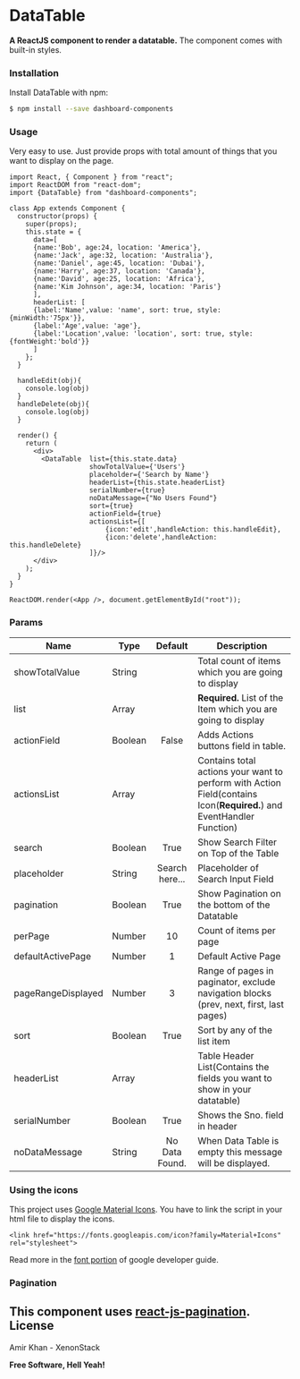 # DataTable
**A ReactJS component to render a datatable.**
The component comes with built-in styles.
### Installation
Install DataTable with npm:
```sh
$ npm install --save dashboard-components
```

### Usage
Very easy to use. Just provide props with total amount of things that you want to display on the page.

```
import React, { Component } from "react";
import ReactDOM from "react-dom";
import {DataTable} from "dashboard-components";

class App extends Component {
  constructor(props) {
    super(props);
    this.state = {
      data=[
      {name:'Bob', age:24, location: 'America'},
      {name:'Jack', age:32, location: 'Australia'},
      {name:'Daniel', age:45, location: 'Dubai'},
      {name:'Harry', age:37, location: 'Canada'},
      {name:'David', age:25, location: 'Africa'},
      {name:'Kim Johnson', age:34, location: 'Paris'}
      ],
      headerList: [
      {label:'Name',value: 'name', sort: true, style: {minWidth:'75px'}},
      {label:'Age',value: 'age'},
      {label:'Location',value: 'location', sort: true, style: {fontWeight:'bold'}}
      ]
    };
  }

  handleEdit(obj){
    console.log(obj)
  }
  handleDelete(obj){
    console.log(obj)
  }

  render() {
    return (
      <div>
        <DataTable  list={this.state.data}
                    showTotalValue={'Users'}
                    placeholder={'Search by Name'}
                    headerList={this.state.headerList}
                    serialNumber={true}
                    noDataMessage={"No Users Found"}
                    sort={true}
                    actionField={true}
                    actionsList={[
                        {icon:'edit',handleAction: this.handleEdit},
                        {icon:'delete',handleAction: this.handleDelete}
                    ]}/>
      </div>
    );
  }
}

ReactDOM.render(<App />, document.getElementById("root"));

```

### Params

| Name | Type | Default | Description |
| --- | --- | :---: | --- |
| showTotalValue | String |    | Total count of items which you are going to display
| list | Array |    | **Required.** List of the Item which you are going to display
| actionField | Boolean  | False | Adds Actions buttons field in table.
| actionsList  | Array |    | Contains total actions your want to perform with Action Field(contains Icon(**Required.**) and EventHandler Function)
| search | Boolean | True | Show Search Filter on Top of the Table
| placeholder | String | Search here... | Placeholder of Search Input Field
| pagination | Boolean | True | Show Pagination on the bottom of the Datatable
| perPage | Number | 10 | Count of items per page
| defaultActivePage | Number | 1 | Default Active Page
| pageRangeDisplayed | Number | 3 | Range of pages in paginator, exclude navigation blocks (prev, next, first, last pages)
| sort | Boolean | True | Sort by any of the list item
| headerList | Array |   | Table Header List(Contains the fields you want to show in your datatable)
| serialNumber | Boolean | True | Shows the Sno. field in header
| noDataMessage | String | No Data Found. | When Data Table is empty this message will be displayed.

### Using the icons
This project uses [Google Material Icons](https://material.io/tools/icons/). You have to link the script in your html file to display the icons.
```
<link href="https://fonts.googleapis.com/icon?family=Material+Icons" rel="stylesheet">
```
Read more in the [font portion](https://google.github.io/material-design-icons/#icon-font-for-the-web) of google developer guide.

### Pagination
This component uses [react-js-pagination](https://www.npmjs.com/package/react-js-pagination).
License
----
Amir Khan - XenonStack

**Free Software, Hell Yeah!**
